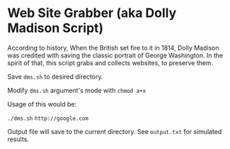 # Web Site Grabber (aka Dolly Madison Script)

According to history, When the British set fire to it in 1814, Dolly Madison was credited with saving the classic portrait of George Washington. In the spirit of that, this script grabs and collects websites, to preserve them.


Save `dms.sh` to desired directory.

Modify `dms.sh` argument's mode with `chmod a+x`

Usage of this would be:

`./dms.sh` `http://google.com` 

Output file will save to the current directory. See `output.txt` for simulated results.
